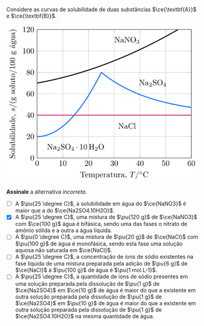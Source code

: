 Considere as curvas de solubilidade de duas substâncias $\ce{\textbf{A}}$ e $\ce{\textbf{B}}$.

![Curvas de solubilidade](2E07-1P.svg)

**Assinale** a alternativa *incorreta*.

- [ ] A $\pu{25 \degree C}$, a solubilidade em água do $\ce{NaNO3}$ é maior que a do $\ce{Na2SO4.10H2O}$.   
- [x] A $\pu{25 \degree C}$, uma mistura de $\pu{120 g}$ de $\ce{NaNO3}$ com $\ce{100 g}$ água é bifásica, sendo uma das fases o nitrato de amônio sólida e a outra a água líquida.   
- [ ] A $\pu{0 \degree C}$, uma mistura de $\pu{20 g}$ de $\ce{NaCl}$ com $\pu{100 g}$ de água é monofásica, sendo esta fase uma solução aquosa não saturada em $\ce{NaCl}$.   
- [ ] A $\pu{25 \degree C}$, a concentração de íons de sódio existentes na fase líquida de uma mistura preparada pela adição de $\pu{6 g}$ de $\ce{NaCl}$ à $\pu{100 g}$ de água é $\pu{1 mol.L-1}$.   
- [ ] A $\pu{25 \degree C}$, a quantidade de íons de sódio presentes em uma solução preparada pela dissolução de $\pu{1 g}$ de $\ce{Na2SO4}$ em $\ce{10 g}$ de água é maior do que a existente em outra solução preparada pela dissolução de $\pu{1 g}$ de $\ce{Na2SO4}$ em $\pu{10 g}$ de água é maior do que a existente em outra solução preparada pela dissolução de $\pu{1 g}$ de $\ce{Na2SO4.10H2O}$ na mesma quantidade de água.   
